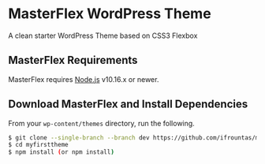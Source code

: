 # MasterFlex WordPress Theme
A clean starter WordPress Theme based on CSS3 Flexbox

## MasterFlex Requirements

MasterFlex requires [Node.js](https://nodejs.org) v10.16.x or newer.

## Download MasterFlex and Install Dependencies
From your `wp-content/themes` directory, run the following. 
```bash
$ git clone --single-branch --branch dev https://github.com/ifrountas/masterflex.git myfirsttheme
$ cd myfirsttheme
$ npm install (or npm install)
```

